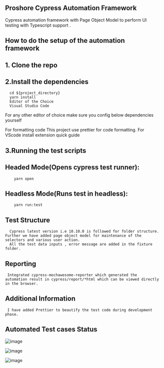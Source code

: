 ## Proshore Cypress Automation Framework

Cypress automation framework with Page Object Model to perform UI testing with Typescript support .

## How to do the setup of the automation framework

## 1. Clone the repo

## 2.Install the dependencies

      cd ${project_directory}
      yarn install
      Editor of the Choice
      Visual Studio Code

For any other editor of choice make sure you config below dependencies yourself

For formatting code This project use prettier for code formatting. For VScode install extension quick guide

## 3.Running the test scripts

## Headed Mode(Opens cypress test runner):

        yarn open

## Headless Mode(Runs test in headless):

        yarn run:test

## Test Structure

      Cypress latest version i.e 10.10.0 is followed for folder structure. Further we have added page object model for maintenance of the selectors and various user action.
      All the test data inputs , error message are added in the fixture folder.
      
## Reporting
     Integrated cypress-mochawesome-reporter which generated the automation result in cypress/report/*html which can be viewed directly in the browser.

## Additional Information

     I have added Prettier to beautify the test code during development phase.
     
## Automated Test cases Status

![image](https://user-images.githubusercontent.com/74281996/199217141-30a198a2-7741-4d13-82fa-0a9d2a0a6e87.png)

![image](https://user-images.githubusercontent.com/74281996/199214683-0940feeb-da24-4d9f-8bea-3f7d5decac5e.png)

![image](https://user-images.githubusercontent.com/74281996/199214757-82815203-2834-4976-bab5-59164164ecaa.png)





